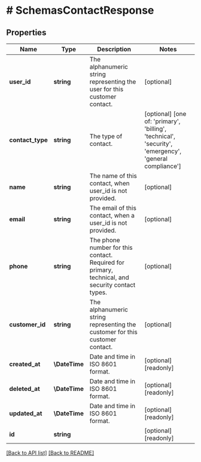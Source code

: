 # # SchemasContactResponse

## Properties

Name | Type | Description | Notes
------------ | ------------- | ------------- | -------------
**user_id** | **string** | The alphanumeric string representing the user for this customer contact. | [optional] 
**contact_type** | **string** | The type of contact. | [optional]  [one of: 'primary', 'billing', 'technical', 'security', 'emergency', 'general compliance']
**name** | **string** | The name of this contact, when user_id is not provided. | [optional] 
**email** | **string** | The email of this contact, when a user_id is not provided. | [optional] 
**phone** | **string** | The phone number for this contact. Required for primary, technical, and security contact types. | [optional] 
**customer_id** | **string** | The alphanumeric string representing the customer for this customer contact. | [optional] 
**created_at** | **\DateTime** | Date and time in ISO 8601 format. | [optional] [readonly] 
**deleted_at** | **\DateTime** | Date and time in ISO 8601 format. | [optional] [readonly] 
**updated_at** | **\DateTime** | Date and time in ISO 8601 format. | [optional] [readonly] 
**id** | **string** |  | [optional] [readonly] 


[[Back to API list]](../../README.md#endpoints) [[Back to README]](../../README.md)
